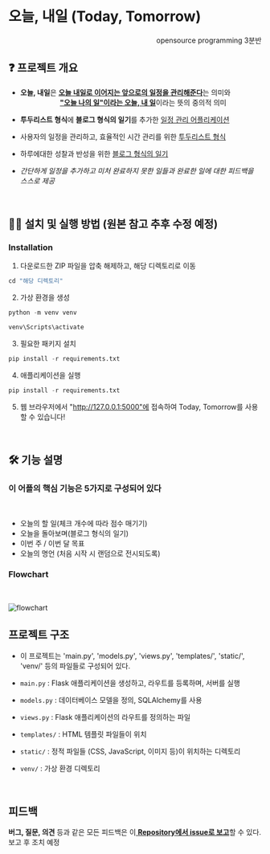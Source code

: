 

  # **오늘, 내일 (Today, Tomorrow)**

  <div align="right">
  opensource programming 3분반
</div>

 

## ❓ 프로젝트 개요   
- **오늘, 내일**은  <u>**오늘 내일로 이어지는 앞으로의 일정을 관리해준다**</u>는 의미와   <br> &nbsp;&nbsp;&nbsp;&nbsp;&nbsp;&nbsp;&nbsp;&nbsp;&nbsp;&nbsp;&nbsp;&nbsp;&nbsp;&nbsp;&nbsp;&nbsp;&nbsp;&nbsp;&nbsp; <u>**"오늘 나의 일"이라는 오늘, 내 일**</u>이라는 뜻의 중의적 의미

 - **투두리스트 형식**에 **블로그 형식의 일기**를 추가한 <u>일정 관리 어플리케이션</u>
- 사용자의 일정을 관리하고, 효율적인 시간 관리를 위한 <u>투두리스트 형식</u>
- 하루에대한 성찰과 반성을 위한 <u>블로그 형식의 일기</u>
- *간단하게 일정을 추가하고 미처 완료하지 못한 일들과 완료한 일에 대한 피드백을 스스로 제공*  

<br>

## 🙋‍♀️ 설치 및 실행 방법 (원본 참고 추후 수정 예정) 
### Installation

1. 다운로드한 ZIP 파일을 압축 해제하고, 해당 디렉토리로 이동
```python
cd "해당 디렉토리"
```
2. 가상 환경을 생성  
```python
python -m venv venv

venv\Scripts\activate
```
3. 필요한 패키지 설치
```python
pip install -r requirements.txt
```
4. 애플리케이션을 실행
```python
pip install -r requirements.txt
``` 
5. 웹 브라우저에서 "http://127.0.0.1:5000"에 접속하여 Today, Tomorrow를 사용할 수 있습니다!
<br>

## 🛠 기능 설명   

### 이 어플의 핵심 기능은 5가지로 구성되어 있다
<br>

- 오늘의 할 일(체크 개수에 따라 점수 매기기)   
- 오늘을 돌아보며(블로그 형식의 일기)
- 이번 주 / 이번 달 목표
- 오늘의 명언 (처음 시작 시 랜덤으로 전시되도록)

### Flowchart

<br>

![flowchart](https://github.com/tmddbs/Today-Tomorrow/assets/75741576/1cf65aea-45a2-4a40-8f66-4ae66f3703f3)

## 프로젝트 구조


- 이 프로젝트는 'main.py', 'models.py',  'views.py', 'templates/', 'static/', 'venv/' 등의 파일들로 구성되어 있다. 

- `main.py` :  Flask 애플리케이션을 생성하고, 라우트를 등록하며, 서버를 실행
- `models.py` : 데이터베이스 모델을 정의, SQLAlchemy를 사용
- `views.py` : Flask 애플리케이션의 라우트를 정의하는 파일
- `templates/` : HTML 템플릿 파일들이 위치
- `static/` : 정적 파일들 (CSS, JavaScript, 이미지 등)이 위치하는 디렉토리
- `venv/` : 가상 환경 디렉토리

<br>

## 피드백



**버그, 질문, 의견** 등과 같은 모든 피드백은 이<u> **Repository에서 issue로 보고**</u>할 수 있다. 보고 후 조치 예정
   <br>
<br>
<br>

